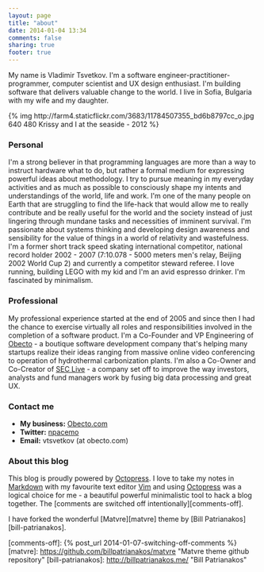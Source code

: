 ```yaml
---
layout: page
title: "about"
date: 2014-01-04 13:34
comments: false
sharing: true
footer: true
---
```


My name is Vladimir Tsvetkov. I'm a software engineer-practitioner-programmer, computer scientist and UX design enthusiast. I'm building software that delivers valuable change to the world. I live in Sofia, Bulgaria with my wife and my daughter. 

<div class="screenshot">
{% img http://farm4.staticflickr.com/3683/11784507355_bd6b8797cc_o.jpg 640 480 Krissy and I at the seaside - 2012 %}
</div>

<div class="share-icons">
<a class="icon-large icon-twitter-sign" title="Follow me on Twitter" href="http://twitter.com/npacemo"></a>
<a class="icon-large icon-facebook-sign" title="Friend me on Facebook" href="https://www.facebook.com/npacemo"></a>
<a class="icon-large icon-linkedin-sign" title="LinkedIn profile" href="http://www.linkedin.com/in/vtsvetkov"></a>
<a class="icon-large icon-envelope" title="Email me (vtsvetkov at obecto.com)" href="#"></a>
</div>

### Personal

I'm a strong believer in that programming languages are more than a way to instruct hardware what to do, but rather a formal medium for expressing powerful ideas about methodology. I try to pursue meaning in my everyday activities and as much as possible to consciously shape my intents and understandings of the world, life and work. I'm one of the many people on Earth that are struggling to find the life-hack that would allow me to really contribute and be really useful for the world and the society instead of just lingering through mundane tasks and necessities of imminent survival. I'm passionate about systems thinking and developing design awareness and sensibility for the value of things in a world of relativity and wastefulness. I'm a former short track speed skating international competitor, national record holder 2002 - 2007 (7:10.078 - 5000 meters men's relay, Beijing 2002 World Cup 2) and currently a competitor steward referee. I love running, building LEGO with my kid and I'm an avid espresso drinker. I'm fascinated by minimalism.

### Professional

My professional experience started at the end of 2005 and since then I had the chance to exercise virtually all roles and responsibilities involved in the completion of a software product. I'm a Co-Founder and VP Engineering of [Obecto][obecto] - a boutique software development company that's helping many startups realize their ideas ranging from massive online video conferencing to operation of hydrothermal carbonization plants. I'm also a Co-Owner and Co-Creator of [SEC Live][seclive] - a company set off to improve the way investors, analysts and fund managers work by fusing big data processing and great UX.

### Contact me

* **My business:** [Obecto.com][obecto]
* **Twitter:** [npacemo][twitter-npacemo]
* **Email:** vtsvetkov (at obecto.com)

### About this blog

This blog is proudly powered by [Octopress][octopress]. I love to take my notes in [Markdown][markdown] with my favourite text editor [Vim][vim] and using [Octopress][octopress] was a logical choice for me - a beautiful powerful minimalistic tool to hack a blog together. The [comments are switched off intentionally][comments-off]. 

I have forked the wonderful [Matvre][matvre] theme by [Bill Patrianakos][bill-patrianakos].

[obecto]: http://www.obecto.com/ "Obecto - Boutique Software Development Company"
[seclive]: http://www.seclive.com/ "SEC Live | Your ultimate tool for reading SEC filings"
[twitter-npacemo]: http://twitter.com/npacemo "Follow me on Twitter"
[octopress]: http://octopress.org/ "Octopress - A blogging framework for hackers"
[markdown]: http://daringfireball.net/projects/markdown/ "Daring Fireball: Markdown"
[vim]: http://www.vim.org/ "Vim - the editor"
[comments-off]: {% post_url 2014-01-07-switching-off-comments %}
[matvre]: https://github.com/billpatrianakos/matvre "Matvre theme github repository"
[bill-patrianakos]: http://billpatrianakos.me/ "Bill Patrianakos"
